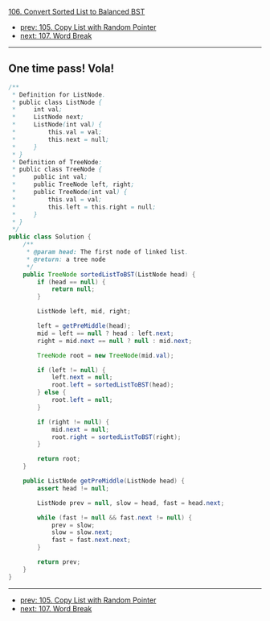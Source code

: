 [106. Convert Sorted List to Balanced BST](http://www.lintcode.com/problem/convert-sorted-list-to-balanced-bst)

- [prev: 105. Copy List with Random Pointer](105-copy-list-with-random-pointer.md)
- [next: 107. Word Break](107-word-break.md)

---

## One time pass! Vola!

```java
/**
 * Definition for ListNode.
 * public class ListNode {
 *     int val;
 *     ListNode next;
 *     ListNode(int val) {
 *         this.val = val;
 *         this.next = null;
 *     }
 * }
 * Definition of TreeNode:
 * public class TreeNode {
 *     public int val;
 *     public TreeNode left, right;
 *     public TreeNode(int val) {
 *         this.val = val;
 *         this.left = this.right = null;
 *     }
 * }
 */ 
public class Solution {
    /**
     * @param head: The first node of linked list.
     * @return: a tree node
     */
    public TreeNode sortedListToBST(ListNode head) {  
        if (head == null) {
            return null;
        }

        ListNode left, mid, right;

        left = getPreMiddle(head);
        mid = left == null ? head : left.next;
        right = mid.next == null ? null : mid.next;

        TreeNode root = new TreeNode(mid.val);

        if (left != null) {
            left.next = null;
            root.left = sortedListToBST(head);
        } else {
            root.left = null;
        }

        if (right != null) {
            mid.next = null;
            root.right = sortedListToBST(right);
        }

        return root;
    }

    public ListNode getPreMiddle(ListNode head) {
        assert head != null;

        ListNode prev = null, slow = head, fast = head.next;

        while (fast != null && fast.next != null) {
            prev = slow;
            slow = slow.next;
            fast = fast.next.next;
        }

        return prev;
    }
}

```

---

- [prev: 105. Copy List with Random Pointer](105-copy-list-with-random-pointer.md)
- [next: 107. Word Break](107-word-break.md)
